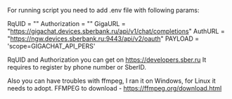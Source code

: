 For running script you need to add .env file with following params:

RqUID = ""
Authorization = ""
GigaURL = "https://gigachat.devices.sberbank.ru/api/v1/chat/completions"
AuthURL = "https://ngw.devices.sberbank.ru:9443/api/v2/oauth"
PAYLOAD = 'scope=GIGACHAT_API_PERS'


RqUID and Authorization you can get on https://developers.sber.ru
It requires to register by phone number or SberID.

Also you can have troubles with ffmpeg, I ran it on Windows, for Linux it needs to adopt.
FFMPEG to download - https://ffmpeg.org/download.html
